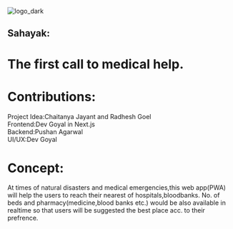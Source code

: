 ![logo_dark](https://github.com/radhesh1/CCS-hack/assets/65810521/add82192-9986-4389-b645-121b5d69c22a)
## Sahayak:
# The first call to medical help.

# Contributions:
Project Idea:Chaitanya Jayant and Radhesh Goel <br>
Frontend:Dev Goyal in Next.js<br>
Backend:Pushan Agarwal<br>
UI/UX:Dev Goyal

# Concept:
At times of natural disasters and medical emergencies,this web app(PWA) will help the users to reach their nearest of hospitals,bloodbanks.
No. of beds and pharmacy(medicine,blood banks etc.) would be also available in realtime so that users will be suggested the best place acc. to their prefrence.
